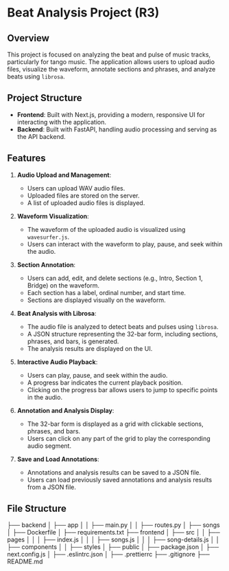 # Beat Analysis Project (R3)

## Overview

This project is focused on analyzing the beat and pulse of music tracks, particularly for tango music. The application allows users to upload audio files, visualize the waveform, annotate sections and phrases, and analyze beats using `librosa`.

## Project Structure

- **Frontend**: Built with Next.js, providing a modern, responsive UI for interacting with the application.
- **Backend**: Built with FastAPI, handling audio processing and serving as the API backend.

## Features

1. **Audio Upload and Management**:
   - Users can upload WAV audio files.
   - Uploaded files are stored on the server.
   - A list of uploaded audio files is displayed.

2. **Waveform Visualization**:
   - The waveform of the uploaded audio is visualized using `wavesurfer.js`.
   - Users can interact with the waveform to play, pause, and seek within the audio.

3. **Section Annotation**:
   - Users can add, edit, and delete sections (e.g., Intro, Section 1, Bridge) on the waveform.
   - Each section has a label, ordinal number, and start time.
   - Sections are displayed visually on the waveform.

4. **Beat Analysis with Librosa**:
   - The audio file is analyzed to detect beats and pulses using `librosa`.
   - A JSON structure representing the 32-bar form, including sections, phrases, and bars, is generated.
   - The analysis results are displayed on the UI.

5. **Interactive Audio Playback**:
   - Users can play, pause, and seek within the audio.
   - A progress bar indicates the current playback position.
   - Clicking on the progress bar allows users to jump to specific points in the audio.

6. **Annotation and Analysis Display**:
   - The 32-bar form is displayed as a grid with clickable sections, phrases, and bars.
   - Users can click on any part of the grid to play the corresponding audio segment.

7. **Save and Load Annotations**:
   - Annotations and analysis results can be saved to a JSON file.
   - Users can load previously saved annotations and analysis results from a JSON file.

## File Structure

├── backend
│   ├── app
│   │   ├── main.py
│   │   ├── routes.py
│   ├── songs
│   ├── Dockerfile
│   ├── requirements.txt
├── frontend
│   ├── src
│   │   ├── pages
│   │   │   ├── index.js
│   │   │   ├── songs.js
│   │   │   ├── song-details.js
│   │   ├── components
│   │   ├── styles
│   ├── public
│   ├── package.json
│   ├── next.config.js
│   ├── .eslintrc.json
│   ├── .prettierrc
├── .gitignore
├── README.md
